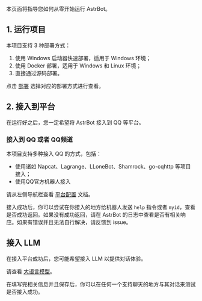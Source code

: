 本页面将指导您如何从零开始运行 AstrBot。

## 1. 运行项目

本项目支持 3 种部署方式：

1. 使用 Windows 启动器快速部署，适用于 Windows 环境；
2. 使用 Docker 部署，适用于 Windows 和 Linux 环境；
3. 直接通过源码部署。

点击 [部署](../部署) 选择对应的部署方式进行查看。

## 2. 接入到平台

在运行好之后，您一定希望将 AstrBot 接入到 QQ 等平台。

### 接入到 QQ 或者 QQ频道

本项目支持多种接入 QQ 的方式，包括：

- 使用诸如 Napcat、Lagrange、LLoneBot、Shamrock、go-cqhttp 等项目接入；
- 使用QQ官方机器人接入

请从左侧导航栏查看 [平台配置](../配置/平台配置) 文档。

接入成功后，你可以尝试在你接入的地方给机器人发送 `help` 指令或者 `myid`，查看是否成功返回。如果没有成功返回，请在 AstrBot 的日志中查看是否有相关响应。如果有错误并且无法自行解决，请反馈到 issue。

## 接入 LLM

在接入平台成功后，您可能希望接入 LLM 以提供对话体验。

请查看 [大语言模型](../使用/大语言模型)。

在填写完相关信息并且保存后，你可以在任何一个支持聊天的地方与其对话来测试是否接入成功。
